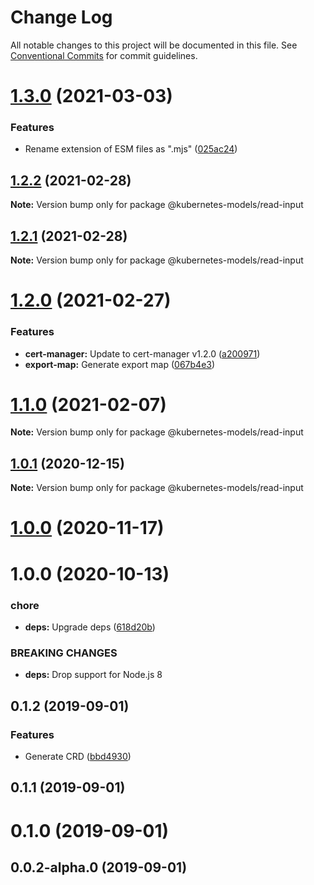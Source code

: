 # Change Log

All notable changes to this project will be documented in this file.
See [Conventional Commits](https://conventionalcommits.org) for commit guidelines.

# [1.3.0](https://github.com/tommy351/kubernetes-models-ts/compare/@kubernetes-models/read-input@1.2.2...@kubernetes-models/read-input@1.3.0) (2021-03-03)


### Features

* Rename extension of ESM files as ".mjs" ([025ac24](https://github.com/tommy351/kubernetes-models-ts/commit/025ac24948a07f2d48cc3fe4d3b6329749bc5c3a))





## [1.2.2](https://github.com/tommy351/kubernetes-models-ts/compare/@kubernetes-models/read-input@1.2.1...@kubernetes-models/read-input@1.2.2) (2021-02-28)

**Note:** Version bump only for package @kubernetes-models/read-input





## [1.2.1](https://github.com/tommy351/kubernetes-models-ts/compare/@kubernetes-models/read-input@1.2.0...@kubernetes-models/read-input@1.2.1) (2021-02-28)

**Note:** Version bump only for package @kubernetes-models/read-input





# [1.2.0](https://github.com/tommy351/kubernetes-models-ts/compare/@kubernetes-models/read-input@1.1.0...@kubernetes-models/read-input@1.2.0) (2021-02-27)


### Features

* **cert-manager:** Update to cert-manager v1.2.0 ([a200971](https://github.com/tommy351/kubernetes-models-ts/commit/a200971e3f51d3faa072c98456734aec797cee81))
* **export-map:** Generate export map ([067b4e3](https://github.com/tommy351/kubernetes-models-ts/commit/067b4e303c0f662e113fc2ee65e8edf36a86c958))





# [1.1.0](https://github.com/tommy351/kubernetes-models-ts/compare/@kubernetes-models/read-input@1.0.1...@kubernetes-models/read-input@1.1.0) (2021-02-07)

**Note:** Version bump only for package @kubernetes-models/read-input





## [1.0.1](https://github.com/tommy351/kubernetes-models-ts/compare/@kubernetes-models/read-input@1.0.0...@kubernetes-models/read-input@1.0.1) (2020-12-15)

**Note:** Version bump only for package @kubernetes-models/read-input





# [1.0.0](https://github.com/tommy351/kubernetes-models-ts/compare/@kubernetes-models/read-input@1.0.0...@kubernetes-models/read-input@1.0.0) (2020-11-17)



# 1.0.0 (2020-10-13)


### chore

* **deps:** Upgrade deps ([618d20b](https://github.com/tommy351/kubernetes-models-ts/commit/618d20b202ed91ee43814aa69e08a84f21d8ae1b))


### BREAKING CHANGES

* **deps:** Drop support for Node.js 8



## 0.1.2 (2019-09-01)


### Features

* Generate CRD ([bbd4930](https://github.com/tommy351/kubernetes-models-ts/commit/bbd4930d54650175261a62a5317dc9e6909dc147))



## 0.1.1 (2019-09-01)



# 0.1.0 (2019-09-01)



## 0.0.2-alpha.0 (2019-09-01)
